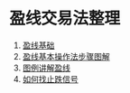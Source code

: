 # 盈线交易法整理

1. [盈线基础](./01-盈线基础.md)
2. [盈线基本操作法步骤图解](./02-盈线基本操作法步骤图解.md)
3. [图例讲解盈线](./03-图例讲解盈线.md)
4. [如何找止跌信号](./04-如何找止跌信号.md)

